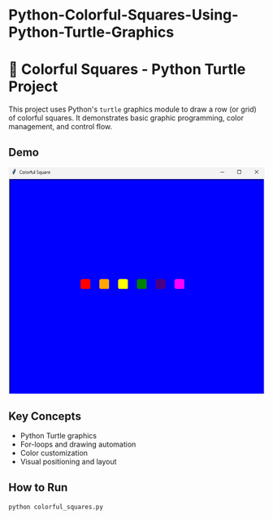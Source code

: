 # Python-Colorful-Squares-Using-Python-Turtle-Graphics

# 🎨 Colorful Squares - Python Turtle Project

This project uses Python's `turtle` graphics module to draw a row (or grid) of colorful squares. It demonstrates basic graphic programming, color management, and control flow.

## Demo
![Colorful Squares Screenshot](Screenshot%202025-06-16%20235158.png)

## Key Concepts
- Python Turtle graphics
- For-loops and drawing automation
- Color customization
- Visual positioning and layout

## How to Run
```bash
python colorful_squares.py
